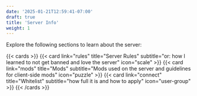```yaml
---
date: '2025-01-21T12:59:41-07:00'
draft: true
title: 'Server Info'
weight: 1
---
```


Explore the following sections to learn about the server:

{{< cards >}}
    {{< card link="rules" title="Server Rules" subtitle="or: how I learned to not get banned and love the server" icon="scale" >}}
    {{< card link="mods" title="Mods" subtitle="Mods used on the server and guidelines for client-side mods" icon="puzzle" >}}
    {{< card link="connect" title="Whitelist" subtitle="how full it is and how to apply" icon="user-group" >}}
{{< /cards >}}
